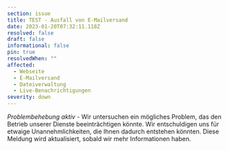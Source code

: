 ```yaml
---
section: issue
title: TEST - Ausfall von E-Mailversand
date: 2023-01-20T07:32:11.118Z
resolved: false
draft: false
informational: false
pin: true
resolvedWhen: ""
affected:
  - Webseite
  - E-Mailversand
  - Dateiverwaltung
  - Live-Benachrichtigungen
severity: down
---
```

*Problembehebung aktiv* - Wir untersuchen ein mögliches Problem, das den Betrieb unserer Dienste beeinträchtigen könnte. Wir entschuldigen uns für etwaige Unannehmlichkeiten, die Ihnen dadurch entstehen könnten. Diese Meldung wird aktualisiert, sobald wir mehr Informationen haben.
